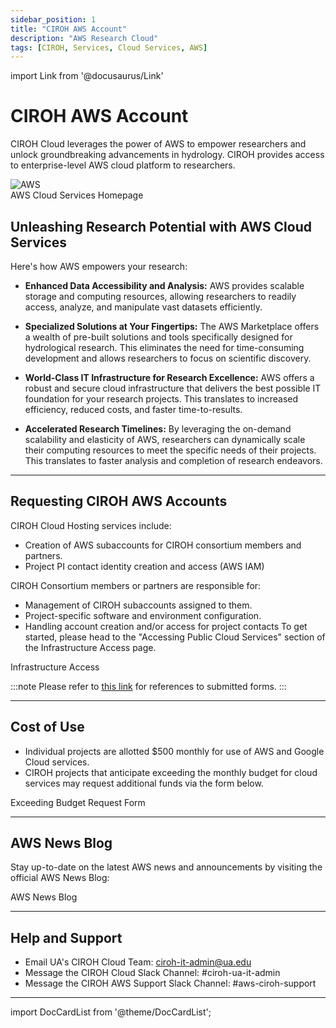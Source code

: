 ```yaml
---
sidebar_position: 1
title: "CIROH AWS Account"
description: "AWS Research Cloud"
tags: [CIROH, Services, Cloud Services, AWS]
---
```


import Link from '@docusaurus/Link'

# CIROH AWS Account

CIROH Cloud leverages the power of AWS to empower researchers and unlock groundbreaking advancements in hydrology. CIROH provides access to enterprise-level AWS cloud platform to researchers.

<div className="col col--6" style={{ textAlign: 'center' }}>
				<img src="https://blog.adobe.com/en/publish/2021/08/31/media_1649ebc3fbbce0df508081913819d491fc3f7c7a9.png?width=750&format=png&optimize=medium" alt="AWS" style={{ width: '100%' }} />
</div>

<Link class="button button--active button--primary" to="https://aws.amazon.com/">AWS Cloud Services Homepage</Link>

## Unleashing Research Potential with AWS Cloud Services

Here's how AWS empowers your research:

*   **Enhanced Data Accessibility and Analysis:** AWS provides scalable storage and computing resources, allowing researchers to readily access, analyze, and manipulate vast datasets efficiently.
    
*   **Specialized Solutions at Your Fingertips:** The AWS Marketplace offers a wealth of pre-built solutions and tools specifically designed for hydrological research. This eliminates the need for time-consuming development and allows researchers to focus on scientific discovery.
    
*   **World-Class IT Infrastructure for Research Excellence:** AWS offers a robust and secure cloud infrastructure that delivers the best possible IT foundation for your research projects. This translates to increased efficiency, reduced costs, and faster time-to-results.
    
*   **Accelerated Research Timelines:** By leveraging the on-demand scalability and elasticity of AWS, researchers can dynamically scale their computing resources to meet the specific needs of their projects. This translates to faster analysis and completion of research endeavors.

---

## Requesting CIROH AWS Accounts

CIROH Cloud Hosting services include:
- Creation of AWS subaccounts for CIROH consortium members and partners.
- Project PI contact identity creation and access (AWS IAM)

CIROH Consortium members or partners are responsible for:
- Management of CIROH subaccounts assigned to them.
- Project-specific software and environment configuration.
- Handling account creation and/or access for project contacts
To get started, please head to the "Accessing Public Cloud Services" section of the Infrastructure Access page.

<Link class="button button--active button--primary" style={{'margin-bottom':'1.3rem', 'margin-right':'1.4rem'}} to="/docs/services/access#accessing-public-cloud-services">Infrastructure Access</Link>

:::note
Please refer to [this link](https://github.com/CIROH-UA/NGIAB-CloudInfra/issues?q=is%3Aissue+is%3Aclosed+label%3Aaws) for references to submitted forms.
:::

---

## Cost of Use
- Individual projects are allotted $500 monthly for use of AWS and Google Cloud services.
- CIROH projects that anticipate exceeding the monthly budget for cloud services may request additional funds via the form below.

<Link class="button button--active button--primary" to="https://github.com/CIROH-UA/NGIAB-CloudInfra/issues/new?assignees=&labels=infrastructure&projects=&template=exceeding_budget_request.md&title=">Exceeding Budget Request Form</Link>

---

## AWS News Blog

Stay up-to-date on the latest AWS news and announcements by visiting the official AWS News Blog:

<Link class="button button--active button--primary" to="https://aws.amazon.com/blogs/aws/"> AWS News Blog</Link>

---

## Help and Support

- Email UA's CIROH Cloud Team: ciroh-it-admin@ua.edu 
- Message the CIROH Cloud Slack Channel: #ciroh-ua-it-admin
- Message the CIROH AWS Support Slack Channel: #aws-ciroh-support

---

import DocCardList from '@theme/DocCardList';

<DocCardList />
